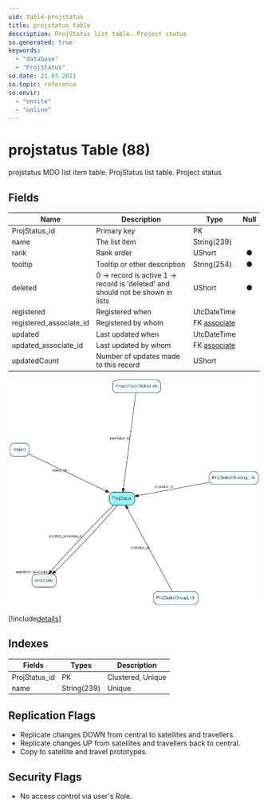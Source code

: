 ```yaml
---
uid: table-projstatus
title: projstatus table
description: ProjStatus list table. Project status
so.generated: true
keywords:
  - "database"
  - "ProjStatus"
so.date: 21.03.2021
so.topic: reference
so.envir:
  - "onsite"
  - "online"
---
```


# projstatus Table (88)

projstatus MDO list item table.
ProjStatus list table. Project status

## Fields

| Name | Description | Type | Null |
|------|-------------|------|:----:|
|ProjStatus\_id|Primary key|PK| |
|name|The list item|String(239)| |
|rank|Rank order|UShort|&#x25CF;|
|tooltip|Tooltip or other description|String(254)|&#x25CF;|
|deleted|0 -&gt; record is active 1 -&gt; record is &apos;deleted&apos; and should not be shown in lists|UShort|&#x25CF;|
|registered|Registered when|UtcDateTime| |
|registered\_associate\_id|Registered by whom|FK [associate](associate.md)| |
|updated|Last updated when|UtcDateTime| |
|updated\_associate\_id|Last updated by whom|FK [associate](associate.md)| |
|updatedCount|Number of updates made to this record|UShort| |


![ProjStatus table relationship diagram](./media/ProjStatus.png)

[!include[details](./includes/ProjStatus.md)]

## Indexes

| Fields | Types | Description |
|--------|-------|-------------|
|ProjStatus\_id |PK |Clustered, Unique |
|name |String(239) |Unique |

## Replication Flags

* Replicate changes DOWN from central to satellites and travellers.
* Replicate changes UP from satellites and travellers back to central.
* Copy to satellite and travel prototypes.

## Security Flags

* No access control via user's Role.

